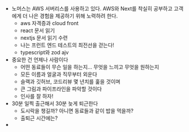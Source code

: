 - 노머스는 AWS 서버리스를 사용하고 있다. AWS와 Next를 착실히 공부하고 고객에게 더 나은 경험을 제공하기 위해 노력하려 한다.
	- aws 자격증과 cloud front
	- react 문서 읽기
	- nextjs 문서 읽기 수련
	- 나는 프런트 엔드 테스트의 최전선을 걷는다!
	- typescript와 zod ajv
- 중요한 건 언제나 사람이다
	- 어떤 동료들이 무슨 일을 하는지... 무엇을 느끼고 무엇을 원하는지
	- 모든 이름과 얼굴과 직무부터 외운다
	- 슬랙과 깃허브, 코드리뷰 몇 년치를 훑을 것이며
	- 큰 그림과 파이프라인을 파악할 것이다
	- 인사를 잘 하자!
- 30분 일찍 출근해서 30분 늦게 퇴근한다
	- 도시락을 챙길까? 아니면 동료들과 같이 밥을 먹을까?
	- 출퇴근 시간에는?
-